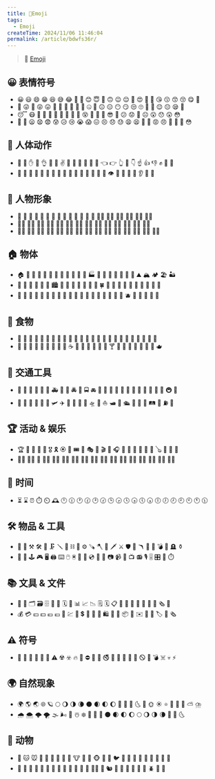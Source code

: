 ```yaml
---
title: 🤯Emoji
tags:
  - Emoji
createTime: 2024/11/06 11:46:04
permalink: /article/bdwfs36r/
---
```


> 🌈 [Emoji](https://github.com/markdown-it/markdown-it-emoji/blob/master/lib/data/full.mjs)
## 😀 表情符号
- 😀 😃 😄 😁 😆 😅 😂 🤣 🥲 😊 😇 🙂 🙃 😉 😌 🥰 😍 🤩 🥳 😘 😗 😙 😚 😋 🥲
- 🤑 😜 🤪 😝 😛 🥺 🤗 🤭 🫢 🤫 🤔 🤐 🤨 😐 😑 😶 😏 😒 🙄 😬 🤥 😌 😔 😪 🤤
- 😴 😷 🤒 🤕 🤢 🤮 🤧 🥵 🥶 🥴 😵 🤯 🤠 🥳 😎 🧐 😕 😟 🙁 ☹️ 😮 😯 😲 😳
- 🫨 🥺 😦 😧 😨 😰 😥 😢 😭 😱 😖 😣 😞 😓 😩 😫 🥱 😤 😡 😠 🤬 🥵 🥶 😳

## 👋 人体动作
- 👋 🤚 ✋ 🖖 👌 🤌 🤏 ✌️ 🤞 🫱 🫲 🫳 🫴 🫵 👈 👉 👆 🖕 👇 ☝️ 👍 👎 ✊ 🤛 🤜
- 👏 🙌 🫶 👐 🤲 🤝 🙏 💅 🤳 💪 🦾 🦿 🦵 🦶 🧠 👀 👁️ 👅 👄 🦷 🦴 👂 🦻 👃

## 🧍 人物形象
- 🧑 👩 👨 🧓 👴 👵 👶 🧒 👦 👧 🧔 👳 👲 👱 👩‍🦰 👨‍🦰 👩‍🦱 👨‍🦱 👩‍🦳 👨‍🦳
- 👩‍🦲 👨‍🦲 🧑‍⚕️ 👩‍⚕️ 👨‍⚕️ 🧑‍🎓 👩‍🎓 👨‍🎓 🧑‍🏫 👩‍🏫 👨‍🏫 🧑‍⚖️ 👩‍⚖️ 👨‍⚖️
- 🧑‍🌾 👩‍🌾 👨‍🌾 🧑‍🍳 👩‍🍳 👨‍🍳 🧑‍🔧 👩‍🔧 👨‍🔧 🧑‍🏭 👩‍🏭 👨‍🏭 🧑‍💼 👩‍💼 👨‍💼

## 🏠 物体
- 🏠 🏡 🏢 🏣 🏤 🏥 🏦 🏨 🏩 🏪 🏫 🏬 🏭 🏯 🏰 🗼 🗽 🗾 🌋 🗻 ⛰️ 🏔️ 🏕️ 🏖️ 🏜️
- 🌄 🌅 🌇 🌆 🌉 🌌 🏙️ 🌃 🌲 🌳 🌴 🌵 🌾 🌿 🍀 🎋 🌱 🌿 🍁 🍂 🍃 🌷 🌸 🌼 🌻
- 🌹 🥀 💐 🍇 🍉 🍌 🍍 🍎 🍏 🍒 🍓 🥭 🍑 🍈 🍋 🍊 🍅 🥝 🥥 🫐 🥑 🍆 🥒 🥕 🌽

## 🍔 食物
- 🍔 🍟 🍕 🌭 🥪 🌮 🌯 🥙 🍱 🍣 🍤 🍙 🍚 🍘 🍜 🍲 🥟 🍢 🍡 🍧 🍨 🍦 🍩 🍪 🧁
- 🎂 🍰 🍫 🍬 🍭 🍮 🍯 🍼 🥛 ☕ 🍵 🍶 🍺 🍻 🥂 🍷 🍸 🍹 🧉 🧋 🍾 🥃 🍶 🍵 🫖

## 🚗 交通工具
- 🚗 🚕 🚙 🚌 🚎 🚐 🚑 🚒 🚓 🚔 🚨 🚍 🚘 🚖 🚡 🚠 🚟 🚃 🚋 🚝 🚄 🚅 🚈 🚂 🚆 🚇 🚊
- 🚉 🚞 🚋 🚟 🚠 🚡 🛩️ ✈️ 🛫 🛬 🚁 🚀 🛸 🛶 ⛵ 🛥️ 🚤 🛳️ 🛟 🚢 🚂 🛤️ 🚧 ⛽ 🚏

## 🏆 活动 & 娱乐
- 🏆 🏅 🥇 🥈 🥉 🎖️ 🎗️ 🏵️ 🎫 🎟️ 🎪 🎭 🎨 🎬 🎤 🎧 🎼 🎹 🎷 🎺 🎸 🎻 🪕 🥁 🎯 🎳
- 🏌️‍♂️ 🏌️‍♀️ 🏇 🏄‍♂️ 🏄‍♀️ 🏊‍♂️ 🏊‍♀️ 🤽‍♂️ 🤽‍♀️ 🚣‍♂️ 🚣‍♀️ 🚴‍♂️ 🚴‍♀️ 🚵‍♂️ 🚵‍♀️ 🧘‍♂️ 🧘‍♀️

## 📅 时间
- ⏳ ⌛ ⏰ ⏱️ ⏲️ 🕰️ 🕛 🕧 🕐 🕜 🕑 🕝 🕒 🕞 🕓 🕟 🕔 🕠 🕕 🕖 🕗 🕘 🕙 🕚 🕦

## 🛠️ 物品 & 工具
- 🔧 🔨 ⚒️ 🛠️ 🔩 🗜️ 🪛 🔗 ⛓️ 🧲 ⚙️ 🪚 🪓 🔪 🗡️ ⚔️ 🛡️ 🔫 🪃 🏹 🧨 💣 🚬 🪦 ⚱️
- 🔮 🧿 🕹️ 🎮 🖥️ 🖨️ ⌨️ 🖱️ 🖲️ 💾 📀 💿 📸 🎥 📷 📹 📼 📺 📻 🎙️ 🎚️ 🎛️ 🧭 ⏱️

## 📚 文具 & 文件
- 📁 📂 🗂️ 🗃️ 🗄️ 📅 📆 🗓️ 📇 📊 📈 📉 🗒️ 🗓️ 📋 📖 🧾 📜 📃 📄 📑 📰 🗞️ 🔖
- 💰 💳 💴 💵 💶 💷 💸 💹 💱 💲 💼 🧳 💼 🛍️ 🎁 🛒 📦 📮 ✉️ 📨 📩 🏷️ 📜 🗞️

## ⚠️ 符号
- 🚫 🔞 📵 🔕 🔔 🛑 ⚠️ ☢️ ☣️ 🔥 🚷 ⛔ 📛 🚸 🚭 🚯 🚱 🚳 🚷 🔞 🛇 🚫 💣 ☠️ 💀 ⚡

## 🌍 自然现象
- 🌍 🌎 🌏 🌐 🪐 🌕 🌖 🌗 🌘 🌑 🌒 🌓 🌔 🌙 🌚 🌛 🌜 🌝 🌞 ☀️ ⭐ 🌟 🌠 🌌 ⛅ ⛈️
- 🌧️ 🌨️ 🌩️ 🌪️ 🌫️ 🌬️ 🌈 ☃️ ❄️ 🌟 🌠 💫 🌑 🌒 🌓 🌔 🌕 🌖 🌗 🌘 🌚 🌛 🌜

## 🐻 动物
- 🐶 🐱 🐭 🐹 🐰 🐻 🐼 🐨 🦁 🐮 🐷 🐸 🐵 🐔 🐧 🐦 🦉 🐢 🐍 🦎 🦖 🦕 🐬 🐳 🦈
- 🦓 🦒 🐘 🐅 🦍 🦧 🐪 🦘 🦥 🦦 🦨 🦡 🦮 🐕‍🦺 🦝 🐿️ 🦔 🐾 🦋 🐌 🐞 🐜 🪲 🐝 🐛
